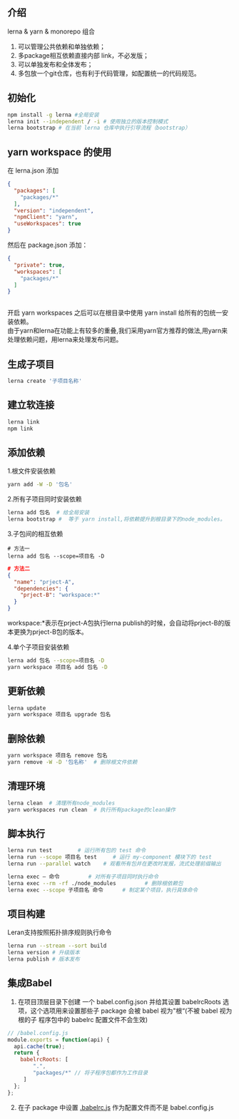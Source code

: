 
## 介绍
lerna & yarn & monorepo 组合
1. 可以管理公共依赖和单独依赖；
2. 多package相互依赖直接内部 link，不必发版；
3. 可以单独发布和全体发布；
4. 多包放一个git仓库，也有利于代码管理，如配置统一的代码规范。

## 初始化
``` bash
npm install -g lerna #全局安装 
lerna init --independent / -i # 使用独立的版本控制模式
lerna bootstrap # 在当前 lerna 仓库中执行引导流程（bootstrap）
```

## yarn workspace 的使用
在 lerna.json 添加
``` json
{
  "packages": [
    "packages/*"
  ],
  "version": "independent",
  "npmClient": "yarn",
  "useWorkspaces": true
}
```
然后在 package.json 添加：
``` json
{
  "private": true,
  "workspaces": [
    "packages/*"
  ]
}
 
```
开启 yarn workspaces 之后可以在根目录中使用 yarn install 给所有的包统一安装依赖。  
由于yarn和lerna在功能上有较多的重叠,我们采用yarn官方推荐的做法,用yarn来处理依赖问题，用lerna来处理发布问题。

## 生成子项目
``` bash
lerna create '子项目名称'
```

## 建立软连接
``` bash
lerna link
npm link
```

## 添加依赖
1.根文件安装依赖
``` bash
yarn add -W -D '包名'
```

2.所有子项目同时安装依赖
``` bash
lerna add 包名  # 给全局安装
lerna bootstrap #  等于 yarn install,将依赖提升到根目录下的node_modules。
```
3.子包间的相互依赖
```base
# 方法一
lerna add 包名 --scope=项目名 -D
```
```json
# 方法二
{
  "name": "prject-A",
  "dependencies": {
    "prject-B": "workspace:*"
  }
}
```
workspace:*表示在prject-A包执行lerna publish的时候，会自动将prject-B的版本更换为prject-B包的版本。

4.单个子项目安装依赖
``` bash
lerna add 包名 --scope=项目名 -D
yarn workspace 项目名 add 包名 -D
```

## 更新依赖
``` bash
lerna update
yarn workspace 项目名 upgrade 包名
```

## 删除依赖
``` bash
yarn workspace 项目名 remove 包名
yarn remove -W -D '包名称'  # 删除根文件依赖
```

## 清理环境
``` bash
lerna clean  # 清理所有node_modules
yarn workspaces run clean  # 执行所有package的clean操作
```

## 脚本执行
``` bash
lerna run test        # 运行所有包的 test 命令
lerna run --scope 项目名 test     # 运行 my-component 模块下的 test
lerna run --parallel watch    # 观看所有包并在更改时发报，流式处理前缀输出

lerna exec – 命令         # 对所有子项目同时执行命令
lerna exec --rm -rf ./node_modules         # 删除根依赖包
lerna exec --scope 子项目名 命令      # 制定某个项目，执行具体命令
```
## 项目构建
Leran支持按照拓扑排序规则执行命令
``` bash
lerna run --stream --sort build
lerna version # 升级版本
lerna publish # 版本发布
```
## 集成Babel
1. 在项目顶层目录下创建 一个 babel.config.json 并给其设置 babelrcRoots 选项，这个选项用来设置那些子 package 会被 babel 视为"根“(不被 babel 视为根的子 程序包中的 babelrc 配置文件不会生效)
```js
// /babel.config.js
module.exports = function(api) {
  api.cache(true);
  return { 
    babelrcRoots: [
        ".",
        "packages/*" // 将子程序包都作为工作目录
     ] 
  };
};
```
2. 在子 package 中设置 [.babelrc.js](/rollup/info.html#配置-babelrc配置文件) 作为配置文件而不是 babel.config.js